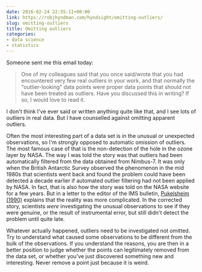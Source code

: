 ```yaml
---
date: 2016-02-24 22:55:11+00:00
link: https://robjhyndman.com/hyndsight/omitting-outliers/
slug: omitting-outliers
title: Omitting outliers
categories:
- data science
- statistics
---
```


Someone sent me this email today:



>One of my colleagues said that you once said/wrote that you had encountered very few real outliers in your work, and that normally the "outlier-looking" data points were proper data points that should not have been treated as outliers. Have you discussed this in writing? If so, I would love to read it.



I don't think I've ever said or written anything quite like that, and I see lots of outliers in real data. But I have counselled against omitting apparent outliers.

Often the most interesting part of a data set is in the unusual or unexpected observations, so I'm strongly opposed to automatic omission of outliers. The most famous case of that is the non-detection of the hole in the ozone layer by NASA. The way I was told the story was that outliers had been automatically filtered from the data obtained from Nimbus-7. It was only when the British Antarctic Survey observed the phenomenon in the mid 1980s that scientists went back and found the problem could have been detected a decade earlier if automated outlier filtering had not been applied by NASA. In fact, that is also how the story was told on the NASA website for a few years. But in a letter to the editor of the IMS bulletin, [Pukelsheim (1990)](https://www.math.uni-augsburg.de/htdocs/emeriti/pukelsheim/1990c.pdf) explains that the reality was more complicated. In the corrected story, scientists _were_ investigating the unusual observations to see if they were genuine, or the result of instrumental error, but still didn't detect the problem until quite late.

Whatever actually happened, outliers need to be investigated not omitted. Try to understand what caused some observations to be different from the bulk of the observations. If you understand the reasons, you are then in a better position to judge whether the points can legitimately removed from the data set, or whether you've just discovered something new and interesting. Never remove a point just because it is weird.
